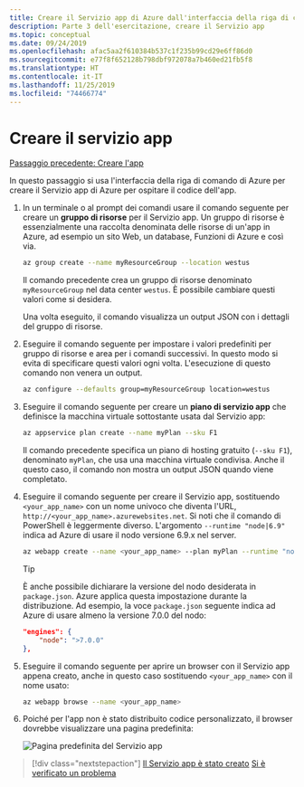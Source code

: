 ```yaml
---
title: Creare il Servizio app di Azure dall'interfaccia della riga di comando di Azure per ospitare l'app
description: Parte 3 dell'esercitazione, creare il Servizio app
ms.topic: conceptual
ms.date: 09/24/2019
ms.openlocfilehash: afac5aa2f610384b537c1f235b99cd29e6ff86d0
ms.sourcegitcommit: e77f8f652128b798dbf972078a7b460ed21fb5f8
ms.translationtype: HT
ms.contentlocale: it-IT
ms.lasthandoff: 11/25/2019
ms.locfileid: "74466774"
---
```

# <a name="create-the-app-service"></a>Creare il servizio app

[Passaggio precedente: Creare l'app](tutorial-vscode-azure-cli-node-02.md)

In questo passaggio si usa l'interfaccia della riga di comando di Azure per creare il Servizio app di Azure per ospitare il codice dell'app.

1. In un terminale o al prompt dei comandi usare il comando seguente per creare un **gruppo di risorse** per il Servizio app. Un gruppo di risorse è essenzialmente una raccolta denominata delle risorse di un'app in Azure, ad esempio un sito Web, un database, Funzioni di Azure e così via.

    ```bash
    az group create --name myResourceGroup --location westus
    ```

    Il comando precedente crea un gruppo di risorse denominato `myResourceGroup` nel data center `westus`. È possibile cambiare questi valori come si desidera.

    Una volta eseguito, il comando visualizza un output JSON con i dettagli del gruppo di risorse.

1. Eseguire il comando seguente per impostare i valori predefiniti per gruppo di risorse e area per i comandi successivi. In questo modo si evita di specificare questi valori ogni volta. L'esecuzione di questo comando non venera un output.

    ```bash
    az configure --defaults group=myResourceGroup location=westus
    ```

1. Eseguire il comando seguente per creare un **piano di servizio app** che definisce la macchina virtuale sottostante usata dal Servizio app:

    ```bash
    az appservice plan create --name myPlan --sku F1
    ```

    Il comando precedente specifica un piano di hosting gratuito (`--sku F1`), denominato `myPlan`, che usa una macchina virtuale condivisa. Anche il questo caso, il comando non mostra un output JSON quando viene completato.

1. Eseguire il comando seguente per creare il Servizio app, sostituendo `<your_app_name>` con un nome univoco che diventa l'URL, `http://<your_app_name>.azurewebsites.net`. Si noti che il comando di PowerShell è leggermente diverso. L'argomento `--runtime "node|6.9"` indica ad Azure di usare il nodo versione 6.9.x nel server.

    ```bash
    az webapp create --name <your_app_name> --plan myPlan --runtime "node|6.9"
    ```

    > [!TIP]
    > È anche possibile dichiarare la versione del nodo desiderata in `package.json`. Azure applica questa impostazione durante la distribuzione. Ad esempio, la voce `package.json` seguente indica ad Azure di usare almeno la versione 7.0.0 del nodo:
    >
    > ``` json
    > "engines": {
    >     "node": ">7.0.0"
    > },
    > ```

1. Eseguire il comando seguente per aprire un browser con il Servizio app appena creato, anche in questo caso sostituendo `<your_app_name>` con il nome usato:

    ```bash
    az webapp browse --name <your_app_name>
    ```

1. Poiché per l'app non è stato distribuito codice personalizzato, il browser dovrebbe visualizzare una pagina predefinita:

    ![Pagina predefinita del Servizio app](media/azure-cli/azure-default-page.png)

> [!div class="nextstepaction"]
> [Il Servizio app è stato creato](tutorial-vscode-azure-cli-node-04.md) [Si è verificato un problema](https://www.research.net/r/PWZWZ52?tutorial=node-deployment&step=create-website)
